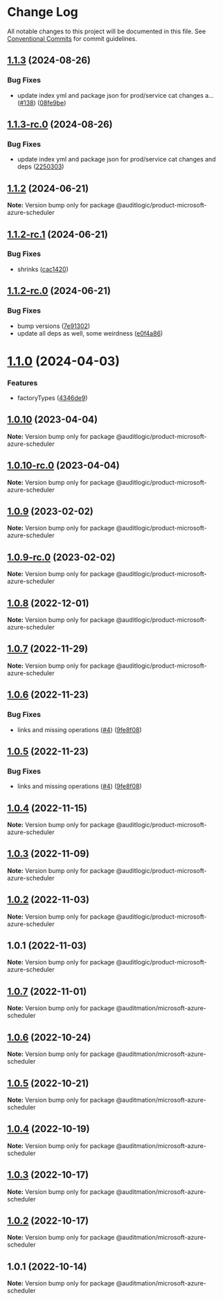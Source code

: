 # Change Log

All notable changes to this project will be documented in this file.
See [Conventional Commits](https://conventionalcommits.org) for commit guidelines.

## [1.1.3](https://github.com/auditlogic/product/compare/@auditlogic/product-microsoft-azure-scheduler@1.1.2...@auditlogic/product-microsoft-azure-scheduler@1.1.3) (2024-08-26)


### Bug Fixes

* update index yml and package json for prod/service cat changes a… ([#138](https://github.com/auditlogic/product/issues/138)) ([08fe9be](https://github.com/auditlogic/product/commit/08fe9beb1c8457462a19bc69caa02e6212d97e1a))





## [1.1.3-rc.0](https://github.com/auditlogic/product/compare/@auditlogic/product-microsoft-azure-scheduler@1.1.2...@auditlogic/product-microsoft-azure-scheduler@1.1.3-rc.0) (2024-08-26)


### Bug Fixes

* update index yml and package json for prod/service cat changes and deps ([2250303](https://github.com/auditlogic/product/commit/225030363a363608240135b7ebed386b28f01e4b))





## [1.1.2](https://github.com/auditlogic/product/compare/@auditlogic/product-microsoft-azure-scheduler@1.1.2-rc.1...@auditlogic/product-microsoft-azure-scheduler@1.1.2) (2024-06-21)

**Note:** Version bump only for package @auditlogic/product-microsoft-azure-scheduler





## [1.1.2-rc.1](https://github.com/auditlogic/product/compare/@auditlogic/product-microsoft-azure-scheduler@1.1.2-rc.0...@auditlogic/product-microsoft-azure-scheduler@1.1.2-rc.1) (2024-06-21)


### Bug Fixes

* shrinks ([cac1420](https://github.com/auditlogic/product/commit/cac14200fefcd8183ab69fe89a47bd3f70f563e9))





## [1.1.2-rc.0](https://github.com/auditlogic/product/compare/@auditlogic/product-microsoft-azure-scheduler@1.1.0...@auditlogic/product-microsoft-azure-scheduler@1.1.2-rc.0) (2024-06-21)


### Bug Fixes

* bump versions ([7e91302](https://github.com/auditlogic/product/commit/7e913023b8b312150ed7762c32fbbe616be71de5))
* update all deps as well, some weirdness ([e0f4a86](https://github.com/auditlogic/product/commit/e0f4a864714e2d3de6bbf3da014d5312fe53be2f))





# [1.1.0](https://github.com/auditlogic/product/compare/@auditlogic/product-microsoft-azure-scheduler@1.0.10...@auditlogic/product-microsoft-azure-scheduler@1.1.0) (2024-04-03)


### Features

* factoryTypes ([4346de9](https://github.com/auditlogic/product/commit/4346de92693aee892fccf725338ffc7b80ab182b))





## [1.0.10](https://github.com/auditlogic/product/compare/@auditlogic/product-microsoft-azure-scheduler@1.0.9...@auditlogic/product-microsoft-azure-scheduler@1.0.10) (2023-04-04)

**Note:** Version bump only for package @auditlogic/product-microsoft-azure-scheduler





## [1.0.10-rc.0](https://github.com/auditlogic/product/compare/@auditlogic/product-microsoft-azure-scheduler@1.0.9...@auditlogic/product-microsoft-azure-scheduler@1.0.10-rc.0) (2023-04-04)

**Note:** Version bump only for package @auditlogic/product-microsoft-azure-scheduler





## [1.0.9](https://github.com/auditlogic/product/compare/@auditlogic/product-microsoft-azure-scheduler@1.0.8...@auditlogic/product-microsoft-azure-scheduler@1.0.9) (2023-02-02)

**Note:** Version bump only for package @auditlogic/product-microsoft-azure-scheduler





## [1.0.9-rc.0](https://github.com/auditlogic/product/compare/@auditlogic/product-microsoft-azure-scheduler@1.0.8...@auditlogic/product-microsoft-azure-scheduler@1.0.9-rc.0) (2023-02-02)

**Note:** Version bump only for package @auditlogic/product-microsoft-azure-scheduler





## [1.0.8](https://github.com/auditlogic/product/compare/@auditlogic/product-microsoft-azure-scheduler@1.0.7...@auditlogic/product-microsoft-azure-scheduler@1.0.8) (2022-12-01)

**Note:** Version bump only for package @auditlogic/product-microsoft-azure-scheduler





## [1.0.7](https://github.com/auditlogic/product/compare/@auditlogic/product-microsoft-azure-scheduler@1.0.6...@auditlogic/product-microsoft-azure-scheduler@1.0.7) (2022-11-29)

**Note:** Version bump only for package @auditlogic/product-microsoft-azure-scheduler





## [1.0.6](https://github.com/auditlogic/product/compare/@auditlogic/product-microsoft-azure-scheduler@1.0.4...@auditlogic/product-microsoft-azure-scheduler@1.0.6) (2022-11-23)


### Bug Fixes

* links and missing operations ([#4](https://github.com/auditlogic/product/issues/4)) ([9fe8f08](https://github.com/auditlogic/product/commit/9fe8f08fe7c57fdb79f991ac35bd6ac2e7dcad38))





## [1.0.5](https://github.com/auditlogic/product/compare/@auditlogic/product-microsoft-azure-scheduler@1.0.4...@auditlogic/product-microsoft-azure-scheduler@1.0.5) (2022-11-23)


### Bug Fixes

* links and missing operations ([#4](https://github.com/auditlogic/product/issues/4)) ([9fe8f08](https://github.com/auditlogic/product/commit/9fe8f08fe7c57fdb79f991ac35bd6ac2e7dcad38))





## [1.0.4](https://github.com/auditlogic/product/compare/@auditlogic/product-microsoft-azure-scheduler@1.0.3...@auditlogic/product-microsoft-azure-scheduler@1.0.4) (2022-11-15)

**Note:** Version bump only for package @auditlogic/product-microsoft-azure-scheduler





## [1.0.3](https://github.com/auditlogic/product/compare/@auditlogic/product-microsoft-azure-scheduler@1.0.2...@auditlogic/product-microsoft-azure-scheduler@1.0.3) (2022-11-09)

**Note:** Version bump only for package @auditlogic/product-microsoft-azure-scheduler





## [1.0.2](https://github.com/auditlogic/product/compare/@auditlogic/product-microsoft-azure-scheduler@1.0.1...@auditlogic/product-microsoft-azure-scheduler@1.0.2) (2022-11-03)

**Note:** Version bump only for package @auditlogic/product-microsoft-azure-scheduler





## 1.0.1 (2022-11-03)

**Note:** Version bump only for package @auditlogic/product-microsoft-azure-scheduler





## [1.0.7](https://github.com/auditmation/store-content/compare/@auditmation/microsoft-azure-scheduler@1.0.6...@auditmation/microsoft-azure-scheduler@1.0.7) (2022-11-01)

**Note:** Version bump only for package @auditmation/microsoft-azure-scheduler





## [1.0.6](https://github.com/auditmation/store-content/compare/@auditmation/microsoft-azure-scheduler@1.0.5...@auditmation/microsoft-azure-scheduler@1.0.6) (2022-10-24)

**Note:** Version bump only for package @auditmation/microsoft-azure-scheduler





## [1.0.5](https://github.com/auditmation/store-content/compare/@auditmation/microsoft-azure-scheduler@1.0.4...@auditmation/microsoft-azure-scheduler@1.0.5) (2022-10-21)

**Note:** Version bump only for package @auditmation/microsoft-azure-scheduler





## [1.0.4](https://github.com/auditmation/store-content/compare/@auditmation/microsoft-azure-scheduler@1.0.3...@auditmation/microsoft-azure-scheduler@1.0.4) (2022-10-19)

**Note:** Version bump only for package @auditmation/microsoft-azure-scheduler





## [1.0.3](https://github.com/auditmation/store-content/compare/@auditmation/microsoft-azure-scheduler@1.0.2...@auditmation/microsoft-azure-scheduler@1.0.3) (2022-10-17)

**Note:** Version bump only for package @auditmation/microsoft-azure-scheduler





## [1.0.2](https://github.com/auditmation/store-content/compare/@auditmation/microsoft-azure-scheduler@1.0.1...@auditmation/microsoft-azure-scheduler@1.0.2) (2022-10-17)

**Note:** Version bump only for package @auditmation/microsoft-azure-scheduler





## 1.0.1 (2022-10-14)

**Note:** Version bump only for package @auditmation/microsoft-azure-scheduler
